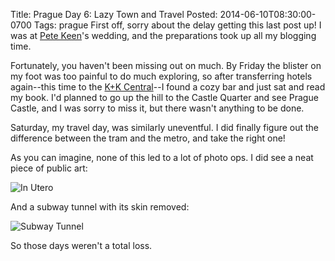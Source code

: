 Title: Prague Day 6: Lazy Town and Travel
Posted: 2014-06-10T08:30:00-0700
Tags:
    prague
First off, sorry about the delay getting this last post up! I was at [Pete Keen](https://www.petekeen.net/)'s wedding, and the preparations took up all my blogging time.

Fortunately, you haven't been missing out on much. By Friday the blister on my foot was too painful to do much exploring, so after transferring hotels again--this time to the [K+K Central](http://www.kkhotels.com/en/hotels/prague/k-k-hotel-central/about-k-khotel-central/services-facilities/)--I found a cozy bar and just sat and read my book. I'd planned to go up the hill to the Castle Quarter and see Prague Castle, and I was sorry to miss it, but there wasn't anything to be done.

Saturday, my travel day, was similarly uneventful. I did finally figure out the difference between the tram and the metro, and take the right one!

As you can imagine, none of this led to a lot of photo ops. I did see a neat piece of public art:

![In Utero](https://cdn.andrewlorente.com/1f972a00493da40d8948a9822ce465c19d8ee65d_medium)

And a subway tunnel with its skin removed:

![Subway Tunnel](https://cdn.andrewlorente.com/0cc1f745945d7b8a775275ed448a6f1d1d31c3a8_medium)

So those days weren't a total loss.
